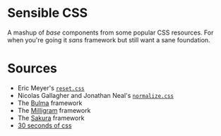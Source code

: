 # Sensible CSS

A mashup of *base* components from some popular CSS resources. For when you're going it *sans* framework but still want a sane foundation.

# Sources

+ Eric Meyer's [`reset.css`][reset.css]
+ Nicolas Gallagher and Jonathan Neal's [`normalize.css`][normalize.css]
+ The [Bulma][bulma] framework
+ The [Milligram][milligram] framework
+ The [Sakura][sakura] framework
+ [30 seconds of css][30 seconds of css]


[reset.css]: http://meyerweb.com/eric/tools/css/reset/
[normalize.css]: https://github.com/necolas/normalize.css/
[bulma]: https://bulma.io/
[milligram]: https://milligram.io/
[sakura]: https://github.com/oxalorg/sakura
[30 seconds of css]: https://github.com/atomiks/30-seconds-of-css

